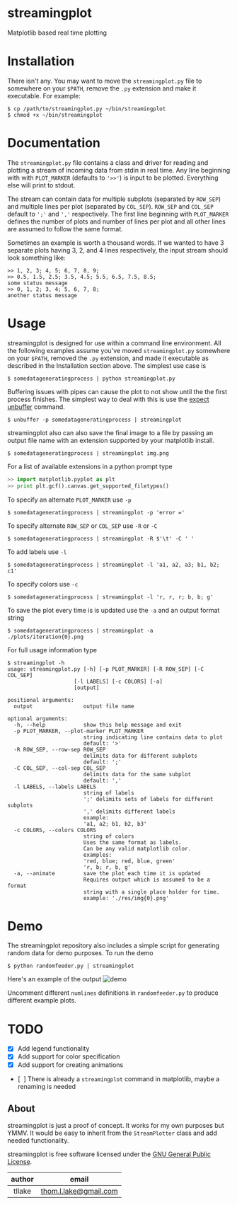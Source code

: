 streamingplot
=============
Matplotlib based real time plotting
    
Installation
============
There isn't any. You may want to move the `streamingplot.py` file to somewhere on your `$PATH`, remove the `.py` extension and make it executable. For example:
```
$ cp /path/to/streamingplot.py ~/bin/streamingplot
$ chmod +x ~/bin/streamingplot
```

Documentation
=============
The `streamingplot.py` file contains a class and driver for reading and plotting a stream of incoming data from stdin in real time. Any line beginning with with `PLOT_MARKER` (defaults to `'>>'`) is input to be plotted. Everything else will print to stdout.

The stream can contain data for multiple subplots (separated by `ROW_SEP`) and multiple lines per plot (separated by `COL_SEP`). `ROW_SEP` and `COL_SEP` default to `';'` and `','` respectively. The first line beginning with `PLOT_MARKER` defines the number of plots and number of lines per plot and all other lines are assumed to follow the same format.

Sometimes an example is worth a thousand words. If we wanted to have 3 separate plots having 3, 2, and 4 lines respectively, the input stream should look something like:
```
>> 1, 2, 3; 4, 5; 6, 7, 8, 9;
>> 0.5, 1.5, 2.5; 3.5, 4.5; 5.5, 6.5, 7.5, 8.5;
some status message
>> 0, 1, 2; 3, 4; 5, 6, 7, 8; 
another status message
```

Usage
=====
streamingplot is designed for use within a command line environment. All the following examples assume you've moved `streamingplot.py` somewhere on your `$PATH`, removed the `.py` extension, and made it executable as described in the Installation section above. The simplest use case is
```
$ somedatageneratingprocess | python streamingplot.py
```
Buffering issues with pipes can cause the plot to not show until the the first process finishes. The simplest way to deal with this is use the [expect](http://expect.sourceforge.net/) [unbuffer](http://linuxcommand.org/man_pages/unbuffer1.html) command.
```
$ unbuffer -p somedatageneratingprocess | streamingplot
```
streamingplot also can also save the final image to a file by passing an output file name with an extension supported by your matplotlib install.
```
$ somedatageneratingprocess | streamingplot img.png
```
For a list of available extensions in a python prompt type
```python
>> import matplotlib.pyplot as plt
>> print plt.gcf().canvas.get_supported_filetypes()
```
To specify an alternate `PLOT_MARKER` use `-p`
```
$ somedatageneratingprocess | streamingplot -p 'error ='
```
To specify alternate `ROW_SEP` or `COL_SEP` use `-R` or `-C`
```
$ somedatageneratingprocess | streamingplot -R $'\t' -C ' '
```
To add labels use `-l`
```
$ somedatageneratingprocess | streamingplot -l 'a1, a2, a3; b1, b2; c1'
```
To specify colors use `-c`
```
$ somedatageneratingprocess | streamingplot -l 'r, r, r; b, b; g'
```
To save the plot every time is is updated use the `-a` and an output format string
```
$ somedatageneratingprocess | streamingplot -a ./plots/iteration{0}.png
```
For full usage information type
```
$ streamingplot -h
usage: streamingplot.py [-h] [-p PLOT_MARKER] [-R ROW_SEP] [-C COL_SEP]
                     [-l LABELS] [-c COLORS] [-a]
                     [output]

positional arguments:
  output                output file name

optional arguments:
  -h, --help            show this help message and exit
  -p PLOT_MARKER, --plot-marker PLOT_MARKER
                        string indicating line contains data to plot
                        default: '>'
  -R ROW_SEP, --row-sep ROW_SEP
                        delimits data for different subplots
                        default: ';'
  -C COL_SEP, --col-sep COL_SEP
                        delimits data for the same subplot
                        default: ','
  -l LABELS, --labels LABELS
                        string of labels
                        ';' delimits sets of labels for different subplots
                        ',' delimits different labels
                        example:
                        'a1, a2; b1, b2, b3'
  -c COLORS, --colors COLORS
                        string of colors
                        Uses the same format as labels.
                        Can be any valid matplotlib color.
                        examples:
                        'red, blue; red, blue, green'
                        'r, b; r, b, g'
  -a, --animate         save the plot each time it is updated
                        Requires output which is assumed to be a format
                        string with a single place holder for time.
                        example: './res/img{0}.png'
```

Demo
====
The streamingplot repository also includes a simple script for generating random data for demo purposes. To run the demo 
```
$ python randomfeeder.py | streamingplot
```

Here's an example of the output ![demo](https://raw.github.com/thomlake/streamingplot/master/demo.gif)


Uncomment different `numlines` definitions in `randomfeeder.py` to produce different example plots.


TODO
====
- [x] Add legend functionality
- [x] Add support for color specification
- [x] Add support for creating animations
- [&nbsp;&nbsp;] There is already a `streamingplot` command in matplotlib, maybe a renaming is needed


About
-----
streamingplot is just a proof of concept. It works for my own purposes but YMMV. It would be easy to inherit from the `StreamPlotter` class and add needed functionality.

streamingplot is free software licensed under the [GNU General Public License](http://www.gnu.org/licenses/gpl.html).

| author | email |
|:--:| :--: |
| tllake | thom.l.lake@gmail.com |

